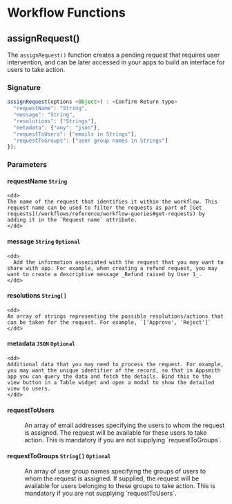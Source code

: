 
# Workflow Functions

## assignRequest()

The `assignRequest()` function creates a pending request that requires user intervention, and can be later accessed in your apps to build an interface for users to take action. 

### Signature

```javascript
assignRequest(options <Object>) : <Confirm Return type>
  "requestName": "String", 
  "message": "String", 
  "resolutions": ["Strings"], 
  "metadata": {"any": "json"}, 
  "requestToUsers": ["emails in Strings"], 
  "requestToGroups": ["user group names in Strings"] 
});
```
### Parameters
 
#### requestName `String`

    <dd>
    The name of the request that identifies it within the workflow. This request name can be used to filter the requests as part of [Get requests](/workflows/reference/workflow-queries#get-requests) by adding it in the `Request name` attribute.
    </dd>

#### message `String` `Optional`
    <dd>
      Add the information associated with the request that you may want to share with app. For example, when creating a refund request, you may want to create a descriptive message _Refund raised by User 1_. 
    </dd>

#### resolutions `String[]`
    <dd>
    An array of strings representing the possible resolutions/actions that can be taken for the request. For example, `['Approve', 'Reject']`
    </dd>

#### metadata `JSON` `Optional `
    <dd>
    Additional data that you may need to process the request. For example, you may want the unique identifier of the record, so that in Appsmith app you can query the data and fetch the details. Bind this to the view button in a Table widget and open a modal to show the detailed view to users.
    </dd>

#### requestToUsers  
   <dd>
   An array of email addresses specifying the users to whom the request is assigned. The request will be available for these users to take action. This is mandatory if you are not supplying `requestToGroups`.
   </dd>

#### requestToGroups `String[]` `Optional`

<dd>
An array of user group names specifying the groups of users to whom the request is assigned. If supplied, the request will be available for users belonging to these groups to take action. This is mandatory if you are not supplying `requestToUsers`.
 </dd>